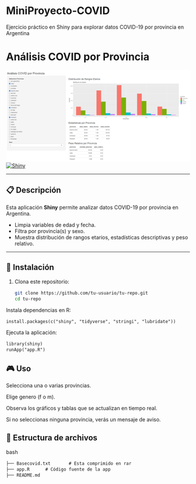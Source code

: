 # MiniProyecto-COVID
Ejercicio práctico en Shiny para explorar datos COVID-19 por provincia en Argentina

# Análisis COVID por Provincia
![Vista de la app en acción](preview.png)
[![Shiny](https://img.shields.io/badge/Shiny-v1.7.4-blue.svg)](https://shiny.rstudio.com/)

---

## 📋 Descripción

Esta aplicación **Shiny** permite analizar datos COVID-19 por provincia en Argentina.  
- Limpia variables de edad y fecha.  
- Filtra por provincia(s) y sexo.  
- Muestra distribución de rangos etarios, estadísticas descriptivas y peso relativo.  

---

## 🚀 Instalación

1. Clona este repositorio:
   ```bash
   git clone https://github.com/tu-usuario/tu-repo.git
   cd tu-repo
   ```
   
Instala dependencias en R:
```
install.packages(c("shiny", "tidyverse", "stringi", "lubridate"))
```

Ejecuta la aplicación:
```
library(shiny)
runApp("app.R")
```
## 🎮 Uso
Selecciona una o varias provincias.

Elige genero (f o m).

Observa los gráficos y tablas que se actualizan en tiempo real.

Si no seleccionas ninguna provincia, verás un mensaje de aviso.

## 📂 Estructura de archivos
bash
```
├── Basecovid.txt       # Esta comprimido en rar
├── app.R      # Código fuente de la app
├── README.md           
```
